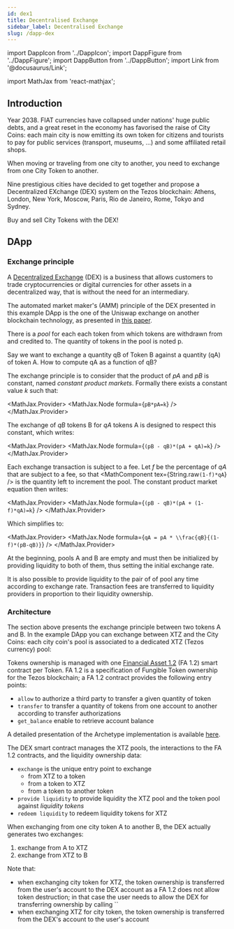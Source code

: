 ```yaml
---
id: dex1
title: Decentralised Exchange
sidebar_label: Decentralised Exchange
slug: /dapp-dex
---
```


import DappIcon from '../DappIcon';
import DappFigure from '../DappFigure';
import DappButton from '../DappButton';
import Link from '@docusaurus/Link';

import MathJax from 'react-mathjax';

<DappFigure img='dex-screen.png' width='100%'/>

<DappButton url="https://edukera.github.io/completium-dapp-dex/" txt="open dapp"/>

## Introduction

Year 2038. FIAT currencies have collapsed under nations' huge public debts, and a great reset in the economy has favorised the raise of City Coins: each main city is now emitting its own token for citizens and tourists to pay for public services (transport, museums, ...) and some affiliated retail shops.

When moving or traveling from one city to another, you need to exchange from one City Token to another.

Nine prestigious cities have decided to get together and propose a Decentralized EXchange (DEX) system on the Tezos blockchain: Athens, London, New York, Moscow, Paris, Rio de Janeiro, Rome, Tokyo and Sydney.

Buy and sell City Tokens with the DEX!

## DApp

### Exchange principle

A <a href='https://en.wikipedia.org/wiki/Decentralized_exchange' target='_blank'>Decentralized Exchange</a> (DEX) is a business that allows customers to trade cryptocurrencies or digital currencies for other assets in a decentralized way, that is without the need for an intermediary.

The automated market maker's (AMM) principle of the DEX presented in this example DApp is the one of the Uniswap exchange on another blockchain technology, as presented in <a href='https://web.stanford.edu/~guillean/papers/uniswap_analysis.pdf' target='_blank'>this paper</a>.

There is a *pool* for each each token from which tokens are withdrawn from and credited to. The quantity of tokens in the pool is noted p.

Say we want to exchange a quantity qB of Token B against a quantity (qA) of token A. How to compute qA as a function of qB?

<DappFigure img='dex-principle.svg' width='70%'/>

The exchange principle is to consider that the product of *pA* and *pB* is constant, named *constant product markets*. Formally there exists a constant value *k* such that:

<MathJax.Provider>
<MathJax.Node formula={`pB*pA=k`} />
</MathJax.Provider>

The exchange of *qB* tokens B for *qA* tokens A is designed to respect this constant, which writes:

<MathJax.Provider>
<MathJax.Node formula={`(pB - qB)*(pA + qA)=k`} />
</MathJax.Provider>

Each exchange transaction is subject to a fee. Let *f* be the percentage of *qA* that are subject to a fee, so that <MathComponent tex={String.raw`(1-f)*qA`} /> is the quantity left to increment the pool. The constant product market equation then writes:

<MathJax.Provider>
<MathJax.Node formula={`(pB - qB)*(pA + (1-f)*qA)=k`} />
</MathJax.Provider>

Which simplifies to:

<MathJax.Provider>
<MathJax.Node formula={`qA = pA * \\frac{qB}{(1-f)*(pB-qB)}`} />
</MathJax.Provider>

At the beginning, pools A and B are empty and must then be initialized by providing liquidity to both of them, thus setting the initial exchange rate.

It is also possible to provide liquidity to the pair of of pool any time according to exchange rate. Transaction fees are transferred to liquidity providers in proportion to their liquidity ownership.

### Architecture

The section above presents the exchange principle between two tokens A and B. In the example DApp you can exchange between XTZ and the City Coins: each city coin's pool is associated to a dedicated XTZ (Tezos currency) pool:

<DappFigure img='dex-principle2.svg' width='30%'/>

Tokens ownership is managed with one <a href='' target='_blank'>Financial Asset 1.2</a> (FA 1.2) <Link to='/docs/dapp-tools/tezos#smart-contract'>smart contract</Link> per Token. FA 1.2 is a specification of Fungible Token ownership for the Tezos blockchain; a FA 1.2 contract provides the following entry points:
* `allow` to authorize a third party to transfer a given quantity of token
* `transfer` to transfer a quantity of tokens from one account to another according to transfer authorizations
* `get_balance` enable to retrieve account balance

A detailed presentation of the <Link to='/docs/dapp-tools/archetype'>Archetype</Link> implementation is available <a href='' target='_blank'>here</a>.

The <Link to='/docs/dapp-dex/interface'>DEX smart contract</Link> manages the XTZ pools, the interactions to the FA 1.2 contracts, and the liquidity ownership data:

<DappFigure img='dex-principle3.svg' width='80%'/>

* `exchange` is the unique entry point to exchange
  * from XTZ to a token
  * from a token to XTZ
  * from a token to another token
* `provide liquidity` to provide liquidity the XTZ pool and the token pool against *liquidity tokens*
* `redeem liquidity` to redeem liquidity tokens for XTZ

When exchanging from one city token A to another B, the DEX actually generates two exchanges:
1. exchange from A to XTZ
2. exchange from XTZ to B

Note that:
* when exchanging city token for XTZ, the token ownership is transferred from the user's account to the DEX account as a FA 1.2 does not allow token destruction; in that case the user needs to allow the DEX for transferring ownership by calling ``
* when exchanging XTZ for city token, the token ownership is transferred from the DEX's account to the user's account

